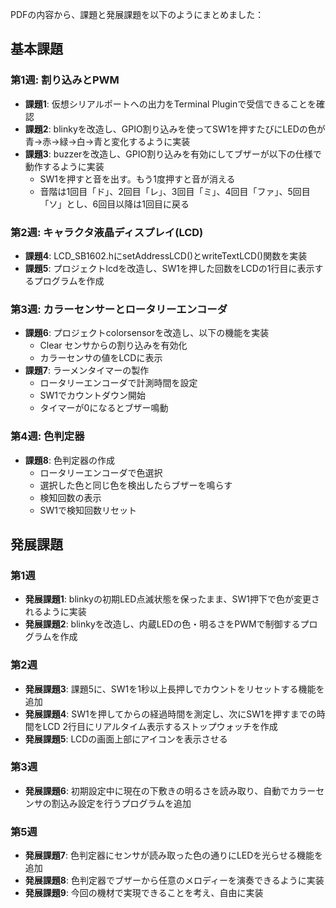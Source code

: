 PDFの内容から、課題と発展課題を以下のようにまとめました：

## 基本課題

### 第1週: 割り込みとPWM
- **課題1**: 仮想シリアルポートへの出力をTerminal Pluginで受信できることを確認
- **課題2**: blinkyを改造し、GPIO割り込みを使ってSW1を押すたびにLEDの色が青→赤→緑→白→青と変化するように実装
- **課題3**: buzzerを改造し、GPIO割り込みを有効にしてブザーが以下の仕様で動作するように実装
  - SW1を押すと音を出す。もう1度押すと音が消える
  - 音階は1回目「ド」、2回目「レ」、3回目「ミ」、4回目「ファ」、5回目「ソ」とし、6回目以降は1回目に戻る

### 第2週: キャラクタ液晶ディスプレイ(LCD)
- **課題4**: LCD_SB1602.hにsetAddressLCD()とwriteTextLCD()関数を実装
- **課題5**: プロジェクトlcdを改造し、SW1を押した回数をLCDの1行目に表示するプログラムを作成

### 第3週: カラーセンサーとロータリーエンコーダ
- **課題6**: プロジェクトcolorsensorを改造し、以下の機能を実装
  - Clear センサからの割り込みを有効化
  - カラーセンサの値をLCDに表示
- **課題7**: ラーメンタイマーの製作
  - ロータリーエンコーダで計測時間を設定
  - SW1でカウントダウン開始
  - タイマーが0になるとブザー鳴動

### 第4週: 色判定器
- **課題8**: 色判定器の作成
  - ロータリーエンコーダで色選択
  - 選択した色と同じ色を検出したらブザーを鳴らす
  - 検知回数の表示
  - SW1で検知回数リセット

## 発展課題

### 第1週
- **発展課題1**: blinkyの初期LED点滅状態を保ったまま、SW1押下で色が変更されるように実装
- **発展課題2**: blinkyを改造し、内蔵LEDの色・明るさをPWMで制御するプログラムを作成

### 第2週
- **発展課題3**: 課題5に、SW1を1秒以上長押しでカウントをリセットする機能を追加
- **発展課題4**: SW1を押してからの経過時間を測定し、次にSW1を押すまでの時間をLCD 2行目にリアルタイム表示するストップウォッチを作成
- **発展課題5**: LCDの画面上部にアイコンを表示させる

### 第3週
- **発展課題6**: 初期設定中に現在の下敷きの明るさを読み取り、自動でカラーセンサの割込み設定を行うプログラムを追加

### 第5週
- **発展課題7**: 色判定器にセンサが読み取った色の通りにLEDを光らせる機能を追加
- **発展課題8**: 色判定器でブザーから任意のメロディーを演奏できるように実装
- **発展課題9**: 今回の機材で実現できることを考え、自由に実装